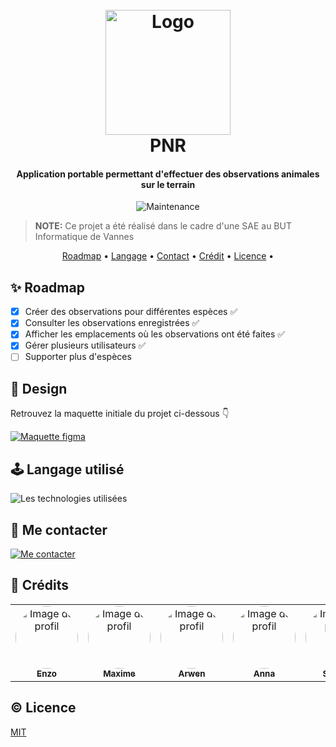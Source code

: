 <h1 align="center">
    <br>
    <a href="https://www.parc-golfe-morbihan.bzh/">
        <img src="https://upload.wikimedia.org/wikipedia/commons/thumb/e/e3/Parc_naturel_r%C3%A9gional_du_Golfe_du_Morbihan.svg/624px-Parc_naturel_r%C3%A9gional_du_Golfe_du_Morbihan.svg.png" alt="Logo" width="200">
    </a>
    <br>
    PNR
</h1>

<h4 align="center">Application portable permettant d'effectuer des observations animales sur le terrain</h4>

<p align="center">
  <img src="https://img.shields.io/badge/Non%20maintenu-f77f00" alt="Maintenance">
</p>

> **NOTE:** Ce projet a été réalisé dans le cadre d'une SAE au BUT Informatique de Vannes

<p align="center">
  <a href="#✨-roadmap">Roadmap</a> •
  <a href="#🕹️-langage-utilisé">Langage</a> •
  <a href="#👋-me-contacter">Contact</a> •
  <a href="#🤠-crédits">Crédit</a> •
  <a href="#©-licence">Licence</a> •
</p>


## ✨ Roadmap

- [x] Créer des observations pour différentes espèces ✅
- [x] Consulter les observations enregistrées ✅
- [x] Afficher les emplacements où les observations ont été faites ✅
- [x] Gérer plusieurs utilisateurs ✅
- [ ] Supporter plus d'espèces

## 🎨 Design

Retrouvez la maquette initiale du projet ci-dessous 👇

<a href="https://www.figma.com/file/otBsEsyIxxlnb1XbHwuD0e/MEGA-SAE-S2.01?type=design&node-id=0%3A1&mode=dev&t=Vu82O9iYzKzGeYFm-1">
    <img src="https://skillicons.dev/icons?i=figma" alt="Maquette figma" />
</a>

## 🕹️ Langage utilisé

<img src="https://skillicons.dev/icons?i=java" alt="Les technologies utilisées" />

## 👋 Me contacter

<a href="https://discordapp.com/users/Enzito#4885" target="_blank">
    <img src="https://skillicons.dev/icons?i=discord" alt="Me contacter">
</a>

## 🤠 Crédits

<table>
    <tr>
        <td align="center">
            <a href="https://github.com/HeineZo">
                <img src="https://avatars.githubusercontent.com/u/85509892?v=4" width="100px;" alt="Image de profil" style="border-radius: 100%"/>
                <br />
                <sub><b>Enzo</b></sub>
            </a>
        </td>
        <td align="center">
            <a href="https://github.com/Max1me44">
                <img src="https://avatars.githubusercontent.com/u/40518331?v=4" width="100px;" alt="Image de profil" style="border-radius: 100%"/>
                <br />
                <sub><b>Maxime</b></sub>
            </a>
        </td>
        <td align="center">
            <a href="https://github.com/mangarwen">
                <img src="https://avatars.githubusercontent.com/u/102189769?v=4" width="100px;" alt="Image de profil" style="border-radius: 100%"/>
                <br />
                <sub><b>Arwen</b></sub>
            </a>
        </td>
        <td align="center">
            <a href="https://github.com/annaguegan">
                <img src="https://avatars.githubusercontent.com/u/97619575?v=4" width="100px;" alt="Image de profil" style="border-radius: 100%"/>
                <br />
                <sub><b>Anna</b></sub>
            </a>
        </td>
        <td align="center">
            <a href="https://github.com/sophie-bertd">
                <img src="https://avatars.githubusercontent.com/u/98585391?v=4" width="100px;" alt="Image de profil" style="border-radius: 100%"/>
                <br />
                <sub><b>Sophie</b></sub>
            </a>
        </td>
    </tr>
</table>

## © Licence

[MIT](LICENSE)
